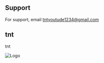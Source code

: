 
## Support

For support, email tntyoutude1234@gmail.com


## tnt

tnt

![Logo](https://avatars.githubusercontent.com/u/132759560?s=400&v=4)

